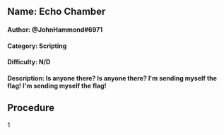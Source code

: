 ## Name: Echo Chamber
#### Author: @JohnHammond#6971
#### Category: Scripting
#### Difficulty: N/D
#### Description: Is anyone there? Is anyone there? I'm sending myself the flag! I'm sending myself the flag!

## Procedure
1


